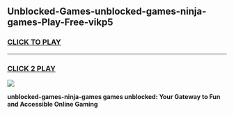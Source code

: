 
## Unblocked-Games-unblocked-games-ninja-games-Play-Free-vikp5
<h3>
<a href="https://premium76.site?title=unblocked-games-ninja-games&ref=20A">CLICK TO PLAY</a></h3>
<hr>

<h3>
<a href="https://premium76.site?title=unblocked-games-ninja-games&ref=20A">CLICK 2 PLAY</a>
  
</h3>

<a href="https://premium76.site?title=unblocked-games-ninja-games&ref=20A"><img src="https://clearcache.store/games.png"></a>


**unblocked-games-ninja-games games unblocked: Your Gateway to Fun and Accessible Online Gaming**
